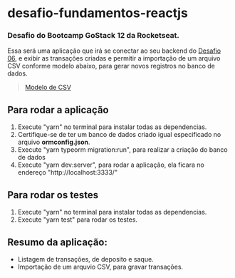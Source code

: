 # desafio-fundamentos-reactjs
<h3>Desafio do Bootcamp GoStack 12 da Rocketseat.</h3>

Essa será uma aplicação que irá se conectar ao seu backend do [Desafio 06](https://github.com/MagnoBelloni/desafio-database-upload-nodejs), e exibir as transações criadas e permitir a importação de um arquivo CSV conforme modelo abaixo, para gerar novos registros no banco de dados.
> [Modelo de CSV](https://github.com/Rocketseat/bootcamp-gostack-desafios/blob/master/desafio-database-upload/assets/file.csv)

<h2>Para rodar a aplicação</h2>
<ol>
  <li>Execute "yarn" no terminal para instalar todas as dependencias.</li>
  <li>Certifique-se de ter um banco de dados criado igual especificado no arquivo <b>ormconfig.json</b>.</li>
  <li>Execute "yarn typeorm migration:run", para realizar a criação do banco de dados</li>
  <li>Execute "yarn dev:server", para rodar a aplicação, ela ficara no endereço "http://localhost:3333/"</li>
</ol>

<h2>Para rodar os testes</h2>
<ol>
  <li>Execute "yarn" no terminal para instalar todas as dependencias.</li>
  <li>Execute "yarn test" para rodar os testes.</li>
</ol>

<h2>Resumo da aplicação:</h2>
<ul>
  <li>Listagem de transações, de deposito e saque.</li>
  <li>Importação de um arquvio CSV, para gravar transações.</li>
</ul>
